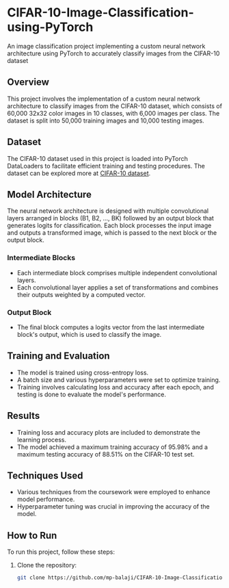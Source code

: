 # CIFAR-10-Image-Classification-using-PyTorch
An image classification project implementing a custom neural network architecture using PyTorch to accurately classify images from the CIFAR-10 dataset 

## Overview
This project involves the implementation of a custom neural network architecture to classify images from the CIFAR-10 dataset, which consists of 60,000 32x32 color images in 10 classes, with 6,000 images per class. The dataset is split into 50,000 training images and 10,000 testing images.

## Dataset
The CIFAR-10 dataset used in this project is loaded into PyTorch DataLoaders to facilitate efficient training and testing procedures. The dataset can be explored more at [CIFAR-10 dataset](https://www.cs.toronto.edu/~kriz/cifar.html).

## Model Architecture
The neural network architecture is designed with multiple convolutional layers arranged in blocks (B1, B2, ..., BK) followed by an output block that generates logits for classification. Each block processes the input image and outputs a transformed image, which is passed to the next block or the output block.

### Intermediate Blocks
- Each intermediate block comprises multiple independent convolutional layers.
- Each convolutional layer applies a set of transformations and combines their outputs weighted by a computed vector.

### Output Block
- The final block computes a logits vector from the last intermediate block's output, which is used to classify the image.

## Training and Evaluation
- The model is trained using cross-entropy loss.
- A batch size and various hyperparameters were set to optimize training.
- Training involves calculating loss and accuracy after each epoch, and testing is done to evaluate the model's performance.

## Results
- Training loss and accuracy plots are included to demonstrate the learning process.
- The model achieved a maximum training accuracy of 95.98% and a maximum testing accuracy of 88.51% on the CIFAR-10 test set.

## Techniques Used
- Various techniques from the coursework were employed to enhance model performance.
- Hyperparameter tuning was crucial in improving the accuracy of the model.

## How to Run
To run this project, follow these steps:
1. Clone the repository:
   ```bash
   git clone https://github.com/mp-balaji/CIFAR-10-Image-Classification-using-PyTorch.git
